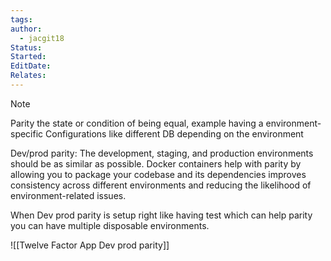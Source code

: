 ```yaml
---
tags: 
author:
  - jacgit18
Status: 
Started: 
EditDate: 
Relates:
---
```

>[!note] 
>Parity the state or condition of being equal, example having a environment-specific Configurations like different DB depending on the environment 

Dev/prod parity: The development, staging, and production environments should be as similar as possible. Docker containers help with parity by allowing you to package your codebase and its dependencies improves consistency across different environments and reducing the likelihood of environment-related issues.


When Dev prod parity is setup right like having test which can help parity you can have multiple disposable environments. 

![[Twelve Factor App Dev prod parity]]